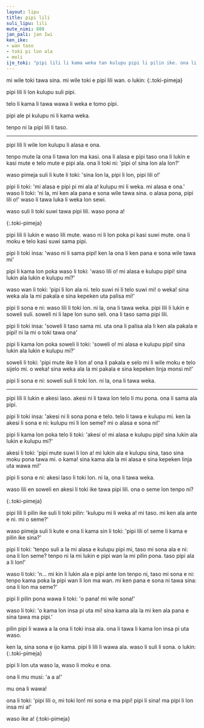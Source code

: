 ```yaml
--- 
layout: lipu
title: pipi lili
suli_lipu: lili
mute_nimi: 808
jan_pali: jan Iwi
ken_ike:
- wan taso
- toki pi lon ala
- moli
ijo_toki: "pipi lili li kama weka tan kulupu pipi li pilin ike. ona li alasa e kulupu la pona li kama ala. ona li ken ala alasa lon ona taso, la ona o toki tawa ijo ante pi ma kasi..."
---
```


<style>

.toki-pimeja {
    font-weight: 800;
    text-align: center;
}

</style>


mi wile toki tawa sina. mi wile toki e pipi lili wan. o lukin:
{:.toki-pimeja}

pipi lili li lon kulupu suli pipi.
 
telo li kama li tawa wawa li weka e tomo pipi.
 
pipi ale pi kulupu ni li kama weka.
 
tenpo ni la pipi lili li taso.
 

<hr>

pipi lili li wile lon kulupu li alasa e ona.
 
tenpo mute la ona li tawa lon ma kasi. ona li alasa e pipi taso ona li lukin e kasi mute e telo  mute e pipi ala. ona li toki ni: 'pipi o! sina lon ala lon?'
 
waso pimeja suli li kute li toki: 'sina lon la, pipi li lon, pipi lili o!'
 
pipi li toki: 'mi alasa e pipi pi mi ala a! kulupu mi li weka. mi alasa e ona.' waso li toki: 'ni la, mi ken ala pana e sona wile tawa sina. o alasa pona, pipi lili o!' waso li tawa luka li weka lon sewi.
 

waso suli li toki suwi tawa pipi lili. waso pona a!
 
{:.toki-pimeja}

pipi lili li lukin e waso lili mute. waso ni li lon poka pi kasi suwi mute. ona li moku e telo kasi  suwi sama pipi.
 
pipi li toki insa: 'waso ni li sama pipi! ken la ona li ken pana e sona wile tawa mi'
 
pipi li kama lon poka waso li toki: 'waso lili o! mi alasa e kulupu pipi! sina lukin ala lukin e  kulupu mi?'
 
waso wan li toki: 'pipi li lon ala ni. telo suwi ni li telo suwi mi! o weka! sina weka ala la mi  pakala e sina kepeken uta palisa mi!'
 
pipi li sona e ni: waso lili li toki lon. ni la, ona li tawa weka.
pipi lili li lukin e soweli suli. soweli ni li lape lon suno seli. ona li taso sama pipi lili.
 
pipi li toki insa: 'soweli li taso sama mi. uta ona li palisa ala li ken ala pakala e pipi! ni la mi o  toki tawa ona'
 
pipi li kama lon poka soweli li toki: 'soweli o! mi alasa e kulupu pipi! sina lukin ala lukin e kulupu mi?'
 
soweli li toki: 'pipi mute ike li lon a! ona li pakala e selo mi li wile moku e telo sijelo mi. o  weka! sina weka ala la mi pakala e sina kepeken linja monsi mi!'
 
pipi li sona e ni: soweli suli li toki lon. ni la, ona li tawa weka.
 

<hr>

pipi lili li lukin e akesi laso. akesi ni li tawa lon telo li mu pona. ona li sama ala pipi.
 
pipi li toki insa: 'akesi ni li sona pona e telo. telo li tawa e kulupu mi. ken la akesi li sona e  ni: kulupu mi li lon seme? mi o alasa e sona ni!'
 
pipi li kama lon poka telo li toki: 'akesi o! mi alasa e kulupu pipi! sina lukin ala lukin e kulupu mi?'
 
akesi li toki: 'pipi mute suwi li lon a! mi lukin ala e kulupu sina, taso sina moku pona tawa  mi. o kama! sina kama ala la mi alasa e sina kepeken linja uta wawa mi!'
 
pipi li sona e ni: akesi laso li toki lon. ni la, ona li tawa weka.

waso lili en soweli en akesi li toki ike tawa pipi lili. ona o seme lon tenpo ni? 
 
{:.toki-pimeja}

pipi lili li pilin ike suli li toki pilin: 'kulupu mi li weka a! mi taso. mi ken ala ante e ni. mi o seme?'
 
waso pimeja suli li kute e ona li kama sin li toki: 'pipi lili o! seme li kama e pilin ike sina?'
 
pipi li toki: 'tenpo suli a la mi alasa e kulupu pipi mi, taso mi sona ala e ni: ona li lon seme? tenpo ni la mi lukin e pipi wan la mi pilin pona. taso pipi ala a li lon!'
 
waso li toki: 'n... mi kin li lukin ala e pipi ante lon tenpo ni, taso mi sona e ni: tenpo kama poka la pipi wan li lon ma wan. mi ken pana e sona ni tawa sina: ona li lon ma seme?'
 
pipi li pilin pona wawa li toki: 'o pana! mi wile sona!'
 
waso li toki: 'o kama lon insa pi uta mi! sina kama ala la mi ken ala pana e sina tawa ma pipi.' 
 
pilin pipi li wawa a la ona li toki insa ala. ona li tawa li kama lon insa pi uta waso.

ken la, sina sona e ijo kama. pipi li lili li wawa ala. waso li suli li sona. o lukin:
{:.toki-pimeja}


pipi li lon uta waso la, waso li moku e ona.
 
ona li mu musi: 'a a a!'
 
mu ona li wawa!
 
ona li toki: 'pipi lili o, mi toki lon! mi sona e ma pipi! pipi li sina! ma pipi li lon insa mi a!'
 

waso ike a!
{:toki-pimeja}
